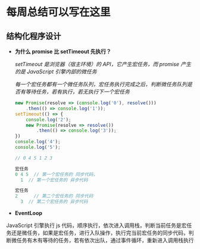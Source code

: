 # 每周总结可以写在这里

## 结构化程序设计

* **为什么 promise 比 setTimeout 先执行？**

  <em>setTimeout 是浏览器（宿主环境）的 API，它产生宏任务，而 promise 产生的是 JavaScript 引擎内部的微任务</em>

  <em>每一个宏任务都有一个微任务队列，宏任务执行完成之后，判断微任务队列是否有等待任务，若有执行，若无执行下一个宏任务</em>

  ```js
  new Promise(resolve => (console.log('0'), resolve()))
      .then(() => console.log('1'));
  setTimeout(() => {
      console.log('2');
      new Promise(resolve => resolve())
          .then(() => console.log('3'));
  })
  console.log('4');
  console.log('5');
  
  // 0 4 5 1 2 3
  
  宏任务
  0 4 5  // 第一个宏任务的 同步代码，
  	1  // 第一个宏任务的 异步代码
  
  宏任务
  2      // 第二个宏任务的 同步代码
  	3  // 第二个宏任务的 异步代码
  
  ```

* **EventLoop**

JavaScript 引擎执行 js 代码，顺序执行，依次进入调用栈，判断当前任务是宏任务还是微任务，如果是宏任务，进行入队操作，执行完当前宏任务的同步代码，判断微任务有木有等待的任务，若有依次出队，通过事件循环，重新进入调用栈执行

